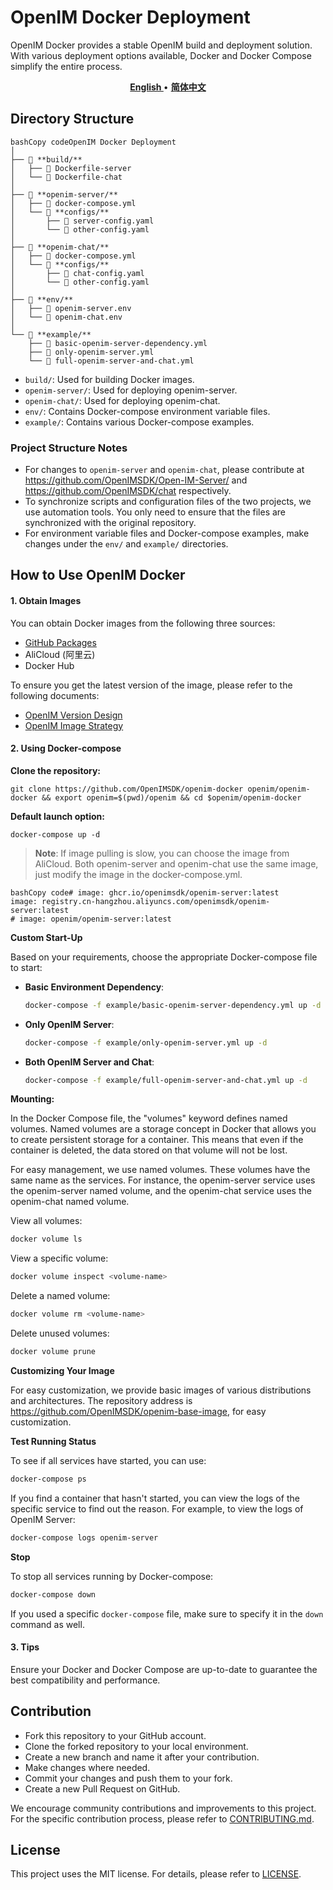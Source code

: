 # OpenIM Docker Deployment

OpenIM Docker provides a stable OpenIM build and deployment solution. With various deployment options available, Docker and Docker Compose simplify the entire process.

<p align="center">
    <a href="./README.md"><b> English </b></a> •
    <a href="./README_zh-CN.md"><b> 简体中文 </b></a>
</p>

</p>

## Directory Structure

```
bashCopy codeOpenIM Docker Deployment
│
├── 📁 **build/**
│   ├── 📄 Dockerfile-server
│   └── 📄 Dockerfile-chat
│
├── 📁 **openim-server/**
│   ├── 📄 docker-compose.yml
│   └── 📁 **configs/**
│       ├── 📄 server-config.yaml
│       └── 📄 other-config.yaml
│
├── 📁 **openim-chat/**
│   ├── 📄 docker-compose.yml
│   └── 📁 **configs/**
│       ├── 📄 chat-config.yaml
│       └── 📄 other-config.yaml
│
├── 📁 **env/**
│   ├── 📄 openim-server.env
│   └── 📄 openim-chat.env
│
└── 📁 **example/**
    ├── 📄 basic-openim-server-dependency.yml
    ├── 📄 only-openim-server.yml
    └── 📄 full-openim-server-and-chat.yml
```

- `build/`: Used for building Docker images.
- `openim-server/`: Used for deploying openim-server.
- `openim-chat/`: Used for deploying openim-chat.
- `env/`: Contains Docker-compose environment variable files.
- `example/`: Contains various Docker-compose examples.

### Project Structure Notes

- For changes to `openim-server` and `openim-chat`, please contribute at https://github.com/OpenIMSDK/Open-IM-Server/ and https://github.com/OpenIMSDK/chat respectively.
- To synchronize scripts and configuration files of the two projects, we use automation tools. You only need to ensure that the files are synchronized with the original repository.
- For environment variable files and Docker-compose examples, make changes under the `env/` and `example/` directories.

## How to Use OpenIM Docker

#### 1. Obtain Images

You can obtain Docker images from the following three sources:

- [GitHub Packages](https://github.com/orgs/OpenIMSDK/packages?repo_name=Open-IM-Server)
- AliCloud (阿里云)
- Docker Hub

To ensure you get the latest version of the image, please refer to the following documents:

- [OpenIM Version Design](https://github.com/OpenIMSDK/Open-IM-Server/blob/main/docs/conversions/version.md)
- [OpenIM Image Strategy](https://github.com/OpenIMSDK/Open-IM-Server/blob/main/docs/conversions/images.md)

#### 2. Using Docker-compose

**Clone the repository:**

```
git clone https://github.com/OpenIMSDK/openim-docker openim/openim-docker && export openim=$(pwd)/openim && cd $openim/openim-docker
```

**Default launch option:**

```
docker-compose up -d
```

> **Note**: If image pulling is slow, you can choose the image from AliCloud. Both openim-server and openim-chat use the same image, just modify the image in the docker-compose.yml.

```
bashCopy code# image: ghcr.io/openimsdk/openim-server:latest
image: registry.cn-hangzhou.aliyuncs.com/openimsdk/openim-server:latest
# image: openim/openim-server:latest
```

**Custom Start-Up**

Based on your requirements, choose the appropriate Docker-compose file to start:

- **Basic Environment Dependency**:

  ```bash
  docker-compose -f example/basic-openim-server-dependency.yml up -d
  ```

- **Only OpenIM Server**:

  ```bash
  docker-compose -f example/only-openim-server.yml up -d
  ```

- **Both OpenIM Server and Chat**:

  ```bash
  docker-compose -f example/full-openim-server-and-chat.yml up -d
  ```

**Mounting:**

In the Docker Compose file, the "volumes" keyword defines named volumes. Named volumes are a storage concept in Docker that allows you to create persistent storage for a container. This means that even if the container is deleted, the data stored on that volume will not be lost.

For easy management, we use named volumes. These volumes have the same name as the services. For instance, the openim-server service uses the openim-server named volume, and the openim-chat service uses the openim-chat named volume.

View all volumes:

```bash
docker volume ls
```

View a specific volume:

```bash
docker volume inspect <volume-name>
```

Delete a named volume:

```bash
docker volume rm <volume-name>
```

Delete unused volumes:

```bash
docker volume prune
```

**Customizing Your Image**

For easy customization, we provide basic images of various distributions and architectures. The repository address is https://github.com/OpenIMSDK/openim-base-image, for easy customization.

**Test Running Status**

To see if all services have started, you can use:

```bash
docker-compose ps
```

If you find a container that hasn't started, you can view the logs of the specific service to find out the reason. For example, to view the logs of OpenIM Server:

```bash
docker-compose logs openim-server
```

**Stop**

To stop all services running by Docker-compose:

```bash
docker-compose down
```

If you used a specific `docker-compose` file, make sure to specify it in the `down` command as well.

#### 3. Tips

Ensure your Docker and Docker Compose are up-to-date to guarantee the best compatibility and performance.

## Contribution

- Fork this repository to your GitHub account.
- Clone the forked repository to your local environment.
- Create a new branch and name it after your contribution.
- Make changes where needed.
- Commit your changes and push them to your fork.
- Create a new Pull Request on GitHub.

We encourage community contributions and improvements to this project. For the specific contribution process, please refer to [CONTRIBUTING.md](https://chat.openai.com/CONTRIBUTING.md).

## License

This project uses the MIT license. For details, please refer to [LICENSE](https://chat.openai.com/LICENSE).
